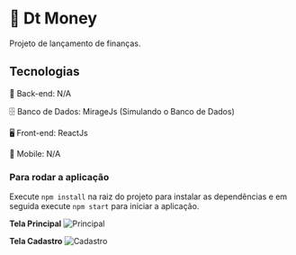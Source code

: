 # 🚀 Dt Money

Projeto de lançamento de finanças.

## Tecnologias

📁 Back-end: N/A

🗄️ Banco de Dados: MirageJs (Simulando o Banco de Dados)

🖥️ Front-end: ReactJs

📱 Mobile: N/A

### Para rodar a aplicação

Execute `npm install` na raiz do projeto para instalar as dependências e em seguida execute `npm start` para iniciar a aplicação.

**Tela Principal**
![Principal](https://lh3.googleusercontent.com/pw/AM-JKLVimIu8BbHCCBEUqxsoaIB-vBVm_CfxmLjJZSR0gcNLkZq673-vDiKlwjR3zTpBD31CqGPtq629koqkE3JeZtz1zg9IHXKoXLGyDo3hCJ07B9fUfqd5gXjYdshhBW3MhwsBwtwj9LQpp-pnMmwZWXI=w1825-h884-no?authuser=0)

**Tela Cadastro**
![Cadastro](https://lh3.googleusercontent.com/pw/AM-JKLWefXZ0PPf7WoaSR-anhGMm5pqtkgmNVj0pvf_onREEZuitSoUTWZzmx9fBPZ2Ip_gj6XJ--esGxo3qrerW5wHLwSB1uS_hyv7ze6qR0bem4wPtdaMOQ3R_rWvl2sEGn1Cps8qzmHdjPtXTqzLh99s=w1718-h884-no?authuser=0)
